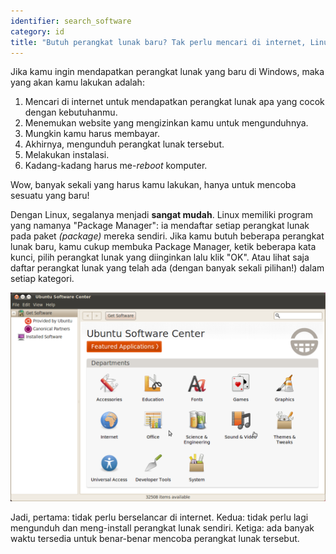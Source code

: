 ```yaml
---
identifier: search_software
category: id
title: "Butuh perangkat lunak baru? Tak perlu mencari di internet, Linux akan menyediakannya untukmu."
---
```


Jika kamu ingin mendapatkan perangkat lunak yang baru di Windows, maka yang akan kamu lakukan adalah:

<ol>
<li>Mencari di internet untuk mendapatkan perangkat lunak apa yang cocok dengan kebutuhanmu.</li>
<li>Menemukan website yang mengizinkan kamu untuk mengunduhnya.</li>
<li>Mungkin kamu harus membayar.</li>
<li>Akhirnya, mengunduh perangkat lunak tersebut.</li>
<li>Melakukan instalasi.</li>
<li>Kadang-kadang harus me-<i>reboot</i> komputer.</li>
</ol>

Wow, banyak sekali yang harus kamu lakukan, hanya untuk mencoba sesuatu yang baru!

Dengan Linux, segalanya menjadi <b>sangat mudah</b>. Linux memiliki program yang namanya "Package Manager": ia mendaftar setiap perangkat lunak pada paket <i>(package)</i> mereka sendiri. Jika kamu butuh beberapa perangkat lunak baru, kamu cukup membuka Package Manager, ketik beberapa kata kunci, pilih perangkat lunak yang diinginkan lalu klik "OK". Atau lihat saja daftar perangkat lunak yang telah ada (dengan banyak sekali pilihan!) dalam setiap kategori.

<img src="/img/synaptic.png" />

Jadi, pertama: tidak perlu berselancar di internet. Kedua: tidak perlu lagi mengunduh dan meng-install perangkat lunak sendiri. Ketiga: ada banyak waktu tersedia untuk benar-benar mencoba perangkat lunak tersebut.





